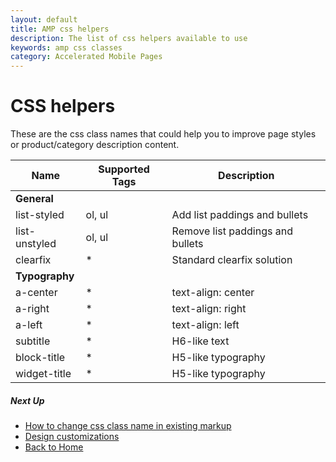 ```yaml
---
layout: default
title: AMP css helpers
description: The list of css helpers available to use
keywords: amp css classes
category: Accelerated Mobile Pages
---
```


# CSS helpers

These are the css class names that could help you to improve page styles or
product/category description content.

Name            | Supported Tags    | Description
----------------|-------------------|------------
**General**     ||
list-styled     | ol, ul            | Add list paddings and bullets
list-unstyled   | ol, ul            | Remove list paddings and bullets
clearfix        | *                 | Standard clearfix solution
**Typography**  ||
a-center        | *                 | text-align: center
a-right         | *                 | text-align: right
a-left          | *                 | text-align: left
subtitle        | *                 | H6-like text
block-title     | *                 | H5-like typography
widget-title    | *                 | H5-like typography

##### Next Up

 -  [How to change css class name in existing markup](/m1/extensions/amp/use-cases/#change-css-class-name)
 -  [Design customizations](/m1/extensions/amp/customization/design/)
 -  [Back to Home](/m1/extensions/amp/)
